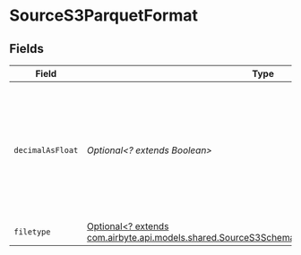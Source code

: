 # SourceS3ParquetFormat


## Fields

| Field                                                                                                                                                               | Type                                                                                                                                                                | Required                                                                                                                                                            | Description                                                                                                                                                         |
| ------------------------------------------------------------------------------------------------------------------------------------------------------------------- | ------------------------------------------------------------------------------------------------------------------------------------------------------------------- | ------------------------------------------------------------------------------------------------------------------------------------------------------------------- | ------------------------------------------------------------------------------------------------------------------------------------------------------------------- |
| `decimalAsFloat`                                                                                                                                                    | *Optional<? extends Boolean>*                                                                                                                                       | :heavy_minus_sign:                                                                                                                                                  | Whether to convert decimal fields to floats. There is a loss of precision when converting decimals to floats, so this is not recommended.                           |
| `filetype`                                                                                                                                                          | [Optional<? extends com.airbyte.api.models.shared.SourceS3SchemasStreamsFormatFormat4Filetype>](../../models/shared/SourceS3SchemasStreamsFormatFormat4Filetype.md) | :heavy_minus_sign:                                                                                                                                                  | N/A                                                                                                                                                                 |